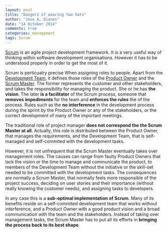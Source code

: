 ```yaml
---
layout: post
title: "Dangers of wearing two hats"
author: "Jose A. Dianes"
date: "14 October 2014"
comments: true
categories: management
tags: Scrum
---
```


[Scrum](http://en.wikipedia.org/wiki/Scrum_(software_development)) is an agile project development framework. It is a very useful way of thinking within software development organisations. However it has to be understood properly in order to get the most of it.   

Scrum is perticualry precise When assigning roles to people. Apart from the [Development Team](http://en.wikipedia.org/wiki/Scrum_(software_development)#Development_Team), it defines those roles of the [Product Owner](http://en.wikipedia.org/wiki/Scrum_(software_development)#Product_Owner) and the [Scrum Master](http://en.wikipedia.org/wiki/Scrum_(software_development)#Scrum_Master). The former represents the customer and other stakeholders, and takes the responsibility for managing the product. She or he has **the vision**. The later **is a facilitator** of the Scrum process, someone that **removes impediments** for the team and **enforces the rules** the of the process. Rules such as the **no interference** in the development process during the sprint by the Product Owner or any of the stakeholders, or the correct development of many of the important meetings.  

The traditional role of project manager **does not correspond the the Scrum Master at all**. Actually, this role is distributed between the Product Owner, that manages the requirements, and the Development Team, that is self-managed and self-commited with the development tasks.

However, it is not unfrequent that the Scrum Master eventually takes over management roles. The causes can range from faulty Product Owners that lack the vision or the time to manage and communicate the product, to members of the Development Team without the initiative or the skill-set needed to be committed with the development tasks. The consequences are normally a Scrum Master, that normally feels more responsible of the project success, deciding on user stories and their importance (without really knowing the customer needs), and assigning tasks to developers.  

In any case this is a **sub-optimal implementation of Scrum**. Many of its benefits reside on a self-commited development team that works without interference, and a Product Owner with a good product vision and a broad communication with the team and the stakeholders. Instead of taking over management tasks, the Scrum Master has to put all its efforts in **bringing the process back to its best shape**.  
 

